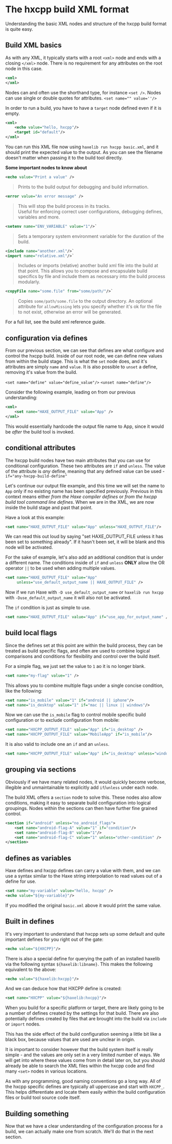 # The hxcpp build XML format

Understanding the basic XML nodes and structure of the hxcpp build format is quite easy.

## Build XML basics

As with any XML, it typically starts with a root `<xml>` node and ends with a closing `</xml>` node. There is no requirement for any attributes on the root node in this case.

```xml
<xml>
</xml>
```

Nodes can and often use the shorthand type, for instance `<set />`. Nodes can use single or double quotes for attributes. `<set name="" value=''/>`

In order to run a build, you have to have a `target` node defined even if it is empty.

```xml
<xml>
    <echo value="hello, hxcpp"/>
    <target id="default"/>
</xml>
```

You can run this XML file now using `haxelib run hxcpp basic.xml`, and it should print the expected value to the output. As you can see the filename doesn't matter when passing it to the build tool directly.

**Some important nodes to know about**

```xml
<echo value="Print a value" />
```
>Prints to the build output for debugging and build information.

```xml
<error value="An error message" />
```
>This will stop the build process in its tracks.   
Useful for enforcing correct user configurations, debugging defines, variables and more.

```xml
<setenv name="ENV_VARIABLE" value="1"/>`  
```
>Sets a temporary system environment variable for the duration of the build.

```xml
<include name="another.xml"/>`  
<import name="relative.xml"/>`  
```
>Includes or imports (relative) another build xml file into the build at that point. This allows you to compose and encapsulate build specifics by file and include them as necessary into the build process modularly.

```xml
<copyFile name="some.file" from="some/path/"/>`  
```
>Copies `some/path/some.file` to the output directory. An optional attribute for `allowMissing` lets you specify whether it's ok for the file to not exist, otherwise an error will be generated.

For a full list, see the build xml reference guide.

## configuration via defines

From our previous section, we can see that defines are what configure and control the hxcpp build. Inside of our root node, we can define new values from within the build stage. This is what the `set` node does, and it's attributes are simply `name` and `value`. It is also possible to `unset` a define, removing it's value from the build.

`<set name="define" value="define_value"/>`
`<unset name="define"/>`

Consider the following example, leading on from our previous understanding:

```xml
<xml>
    <set name="HAXE_OUTPUT_FILE" value="App" />
</xml>
```

This would essentially hardcode the output file name to App, since it would be _after_ the build tool is invoked.

## conditional attributes

The hxcpp build nodes have two main attributes that you can use for conditional configuration. These two attributes are `if` and `unless`. The value of the attribute is _any_ define, meaning that any defined value can be used - `if="any-hxcpp-build-define"`

Let's continue our output file example, and this time we will set the name to `App` only if no existing name has been specified previously. Previous in this context means either _from the Haxe compiler defines_ or _from the hxcpp build tool command line defines_. When we are in the XML, we are now inside the build stage and past that point.

Have a look at this example:

```xml
<set name="HAXE_OUTPUT_FILE" value="App" unless="HAXE_OUTPUT_FILE"/>
```

We can read this out loud by saying "set HAXE_OUTPUT_FILE unless it has been set to something already". If it hasn't been set, it will be blank and this node will be activated.

For the sake of example, let's also add an additional condition that is under a different name. The conditions inside of `if` and `unless` **ONLY** allow the OR operator `||` to be used when adding multiple values.

```xml
<set name="HAXE_OUTPUT_FILE" value="App"
     unless="use_default_output_name || HAXE_OUTPUT_FILE" />
```

Now if we run Haxe with `-D use_default_output_name` or `haxelib run hxcpp` with `-Duse_default_output_name` it will also not be activated.

The `if` condition is just as simple to use.

```xml
<set name="HAXE_OUTPUT_FILE" value="App" if="use_app_for_output_name" />
```

## build local flags
Since the defines set at this point are within the build process, they can be treated as build specific flags, and often are used to combine logical comparisons and conditions for flexibility and control over the build itself.

For a simple flag, we just set the value to `1` ao it is no longer blank.

```xml
<set name="my-flag" value="1" />
```

This allows you to combine multiple flags under a single concise condition, like the following:

```xml
<set name="is_mobile" value="1" if="android || iphone"/>
<set name="is_desktop" value="1" if="mac || linux || windows"/>
```

Now we can use the `is_mobile` flag to control mobile specific build configuration or to exclude configuration from mobile:

```xml
<set name="HXCPP_OUTPUT_FILE" value="App" if="is_desktop" />
<set name="HXCPP_OUTPUT_FILE" value="MobileApp" if="is_mobile"/>
```

It is also valid to include one an `if` and an `unless`.

```xml
<set name="HXCPP_OUTPUT_FILE" value="App" if="is_desktop" unless="windows" />
```

## grouping via sections

Obviously if we have many related nodes, it would quickly become verbose, illegible and unmaintainable to explicitly add `if`/`unless` under each node.

The build XML offers a `section` node to solve this. These nodes also allow conditions, making it easy to separate build configuration into logical groupings. Nodes within the sections can then have further fine grained control.

```xml
<section if="android" unless="no_android_flags">
    <set name="android-flag-A" value="1" if="condition"/>
    <set name="android-flag-B" value="1"/>
    <set name="android-flag-C" value="1" unless="other-condition" />
</section>
```

## defines as variables

Haxe defines and hxcpp defines can carry a value with them, and we can use a syntax similar to the Haxe string interpolation to read values out of a define for use.

```xml
<set name="my-variable" value="hello, hxcpp" />
<echo value="${my-variable}"/>
```

If you modified the original `basic.xml` above it would print the same value.

## Built in defines

It's very important to understand that hxcpp sets up some default and quite important defines for you right out of the gate:

```xml
<echo value="${HXCPP}"/>
```

There is also a special define for querying the path of an installed haxelib via the following syntax `${haxelib:libname}`.
This makes the following equivalent to the above:

```xml
<echo value="${haxelib:hxcpp}"/>
```

And we can deduce how that HXCPP define is created:

```xml
<set name="HXCPP" value="${haxelib:hxcpp}"/>
```

When you build for a specific platform or target, there are likely going to be a number of defines created by the settings for that build. There are also potentially defines created by files that are brought into the build via `include` or `import` nodes.

This has the side effect of the build configuration seeming a little bit like a black box, because values that are used are unclear in origin.

It is important to consider however that the build system itself is really simple - and the values are only set in a very limited number of ways. We will get into where these values come from in detail later on, but you should already be able to search the XML files within the hxcpp code and find many `<set>` nodes in various locations.

As with any programming, good naming conventions go a long way. All of the hxcpp specific defines are typically all uppercase and start with `HXCPP_`. This helps differentiate and locate them easily within the build configuration files or build tool source code itself.

## Building something

Now that we have a clear understanding of the configuration process for a build, we can actually make one from scratch. We'll do that in the next section.





